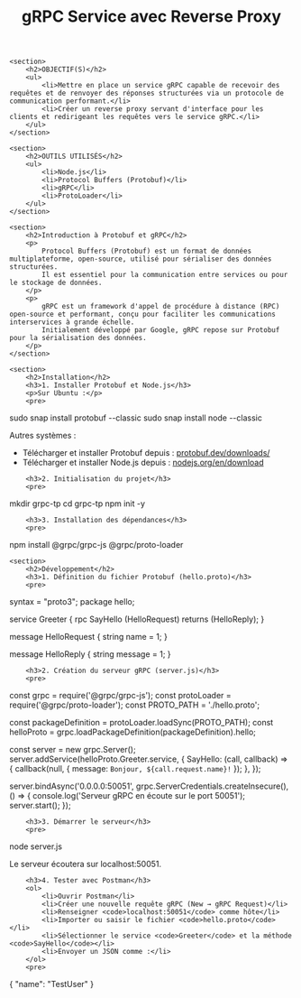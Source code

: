 <!DOCTYPE html>
<html lang="fr">
<head>
    <meta charset="UTF-8">
    <meta name="viewport" content="width=device-width, initial-scale=1.0">
    <title>gRPC Service avec Reverse Proxy</title>
</head>
<body>
    <header>
        <h1>gRPC Service avec Reverse Proxy</h1>
    </header>

    <section>
        <h2>OBJECTIF(S)</h2>
        <ul>
            <li>Mettre en place un service gRPC capable de recevoir des requêtes et de renvoyer des réponses structurées via un protocole de communication performant.</li>
            <li>Créer un reverse proxy servant d'interface pour les clients et redirigeant les requêtes vers le service gRPC.</li>
        </ul>
    </section>

    <section>
        <h2>OUTILS UTILISÉS</h2>
        <ul>
            <li>Node.js</li>
            <li>Protocol Buffers (Protobuf)</li>
            <li>gRPC</li>
            <li>ProtoLoader</li>
        </ul>
    </section>

    <section>
        <h2>Introduction à Protobuf et gRPC</h2>
        <p>
            Protocol Buffers (Protobuf) est un format de données multiplateforme, open-source, utilisé pour sérialiser des données structurées. 
            Il est essentiel pour la communication entre services ou pour le stockage de données.
        </p>
        <p>
            gRPC est un framework d'appel de procédure à distance (RPC) open-source et performant, conçu pour faciliter les communications interservices à grande échelle. 
            Initialement développé par Google, gRPC repose sur Protobuf pour la sérialisation des données.
        </p>
    </section>

    <section>
        <h2>Installation</h2>
        <h3>1. Installer Protobuf et Node.js</h3>
        <p>Sur Ubuntu :</p>
        <pre>
sudo snap install protobuf --classic
sudo snap install node --classic
        </pre>
        <p>Autres systèmes :</p>
        <ul>
            <li>Télécharger et installer Protobuf depuis : <a href="https://protobuf.dev/downloads/" target="_blank">protobuf.dev/downloads/</a></li>
            <li>Télécharger et installer Node.js depuis : <a href="https://nodejs.org/en/download" target="_blank">nodejs.org/en/download</a></li>
        </ul>

        <h3>2. Initialisation du projet</h3>
        <pre>
mkdir grpc-tp
cd grpc-tp
npm init -y
        </pre>

        <h3>3. Installation des dépendances</h3>
        <pre>
npm install @grpc/grpc-js @grpc/proto-loader
        </pre>
    </section>

    <section>
        <h2>Développement</h2>
        <h3>1. Définition du fichier Protobuf (hello.proto)</h3>
        <pre>
syntax = "proto3";
package hello;

service Greeter {
    rpc SayHello (HelloRequest) returns (HelloReply);
}

message HelloRequest {
    string name = 1;
}

message HelloReply {
    string message = 1;
}
        </pre>

        <h3>2. Création du serveur gRPC (server.js)</h3>
        <pre>
const grpc = require('@grpc/grpc-js');
const protoLoader = require('@grpc/proto-loader');
const PROTO_PATH = './hello.proto';

const packageDefinition = protoLoader.loadSync(PROTO_PATH);
const helloProto = grpc.loadPackageDefinition(packageDefinition).hello;

const server = new grpc.Server();
server.addService(helloProto.Greeter.service, {
    SayHello: (call, callback) => {
        callback(null, { message: `Bonjour, ${call.request.name}!` });
    },
});

server.bindAsync('0.0.0.0:50051', grpc.ServerCredentials.createInsecure(), () => {
    console.log('Serveur gRPC en écoute sur le port 50051');
    server.start();
});
        </pre>

        <h3>3. Démarrer le serveur</h3>
        <pre>
node server.js
        </pre>
        <p>Le serveur écoutera sur localhost:50051.</p>

        <h3>4. Tester avec Postman</h3>
        <ol>
            <li>Ouvrir Postman</li>
            <li>Créer une nouvelle requête gRPC (New → gRPC Request)</li>
            <li>Renseigner <code>localhost:50051</code> comme hôte</li>
            <li>Importer ou saisir le fichier <code>hello.proto</code></li>
            <li>Sélectionner le service <code>Greeter</code> et la méthode <code>SayHello</code></li>
            <li>Envoyer un JSON comme :</li>
        </ol>
        <pre>
{
    "name": "TestUser"
}
        </pre>
    </section>
</body>
</html>
